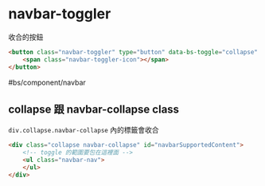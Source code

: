 # navbar-toggler
收合的按鈕
```html
<button class="navbar-toggler" type="button" data-bs-toggle="collapse" data-bs-target="#navbarSupportedContent" aria-controls="navbarSupportedContent" aria-expanded="false" aria-label="Toggle navigation">
	<span class="navbar-toggler-icon"></span>
</button>
```

#bs/component/navbar 


## collapse 跟 navbar-collapse class
`div.collapse.navbar-collapse` 內的標籤會收合
```html
<div class="collapse navbar-collapse" id="navbarSupportedContent">
	<!-- toggle 的範圍要包在這裡面 -->
	<ul class="navbar-nav">
	</ul>
</div>
```

